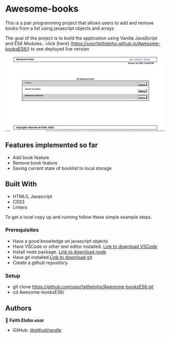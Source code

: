 # Awesome-books


This is a pair programming project that allows users to add and remove books from a list using javascript objects and arrays

The goal of the project is to build the application using Vanilla JavaScript and ES6 Modules.. click [here] (https://usorfaitheloho.github.io/Awesome-booksES6/) to see deployed live version

![screenshot](images/Screenshoot-3.PNG)

## Features implemented so far
- Add book feature
- Remove book feature
- Saving current state of booklist to local storage 

## Built With

- HTML5, Javascript
- CSS3
- Linters

To get a local copy up and running follow these simple example steps.

### Prerequisites
- Have a good knowledge on javascript objects
- Have VSCode or other text editor installed. [Link to download VSCode](https://code.visualstudio.com/download)
- Install node package. [Link to download node](https://nodejs.org/en/download/)
- Have git installed.[Link to download git](https://git-scm.com/downloads)
- Create a github repository.

### Setup
- git clone https://github.com/usorfaitheloho/Awesome-booksES6.git
- cd Awesome-booksES6/


## Authors

👤 **Faith Eloho usor**

- GitHub: [@githubhandle](https://github.com/usorfaitheloho)


